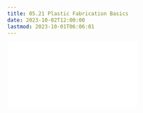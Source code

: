 ```yaml
---
title: 05.21 Plastic Fabrication Basics
date: 2023-10-02T12:00:00
lastmod: 2023-10-01T06:06:01
---
```


![Link to included file content](../../../../making/plastic-fabrication-basics.md)
